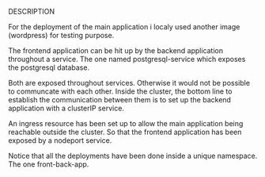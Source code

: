DESCRIPTION

For the deployment of the main application i localy used another image (wordpress) for testing purpose. 

The frontend application can be hit up by the backend application throughout a service. The one named postgresql-service which exposes the postgresql database.

Both are exposed throughout services. Otherwise it would not be possible to communcate with each other. Inside the cluster, the bottom line to establish the communication between them is to set up the backend application with a clusterIP service. 

An ingress resource has been set up to allow the main application being reachable outside the cluster. So that the frontend application has been exposed by a nodeport service. 

Notice that all the deployments have been done inside a unique namespace. The one front-back-app.


